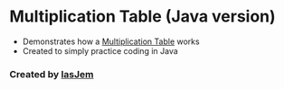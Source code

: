 # Multiplication Table (Java version)
* Demonstrates how a [Multiplication Table](https://www.mathsisfun.com/tables.html) works
* Created to simply practice coding in Java 

### Created by [IasJem](https://github.com/iasjem)